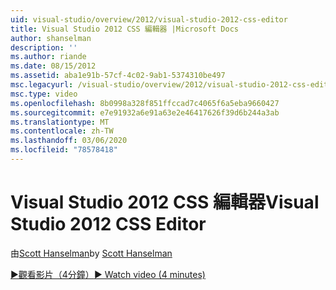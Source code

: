 ```yaml
---
uid: visual-studio/overview/2012/visual-studio-2012-css-editor
title: Visual Studio 2012 CSS 編輯器 |Microsoft Docs
author: shanselman
description: ''
ms.author: riande
ms.date: 08/15/2012
ms.assetid: aba1e91b-57cf-4c02-9ab1-5374310be497
msc.legacyurl: /visual-studio/overview/2012/visual-studio-2012-css-editor
msc.type: video
ms.openlocfilehash: 8b0998a328f851ffccad7c4065f6a5eba9660427
ms.sourcegitcommit: e7e91932a6e91a63e2e46417626f39d6b244a3ab
ms.translationtype: MT
ms.contentlocale: zh-TW
ms.lasthandoff: 03/06/2020
ms.locfileid: "78578418"
---
```

# <a name="visual-studio-2012-css-editor"></a><span data-ttu-id="c913d-102">Visual Studio 2012 CSS 編輯器</span><span class="sxs-lookup"><span data-stu-id="c913d-102">Visual Studio 2012 CSS Editor</span></span>

<span data-ttu-id="c913d-103">由[Scott Hanselman](https://github.com/shanselman)</span><span class="sxs-lookup"><span data-stu-id="c913d-103">by [Scott Hanselman](https://github.com/shanselman)</span></span>

[<span data-ttu-id="c913d-104">&#9654;觀看影片（4分鐘）</span><span class="sxs-lookup"><span data-stu-id="c913d-104">&#9654; Watch video (4 minutes)</span></span>](https://channel9.msdn.com/Blogs/ASP-NET-Site-Videos/visual-studio-2012-css-editor)
